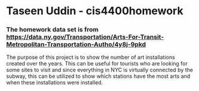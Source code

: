 # Taseen Uddin - cis4400homework

### The homework data set is from https://data.ny.gov/Transportation/Arts-For-Transit-Metropolitan-Transportation-Autho/4y8j-9pkd

The purpose of this project is to show the number of art installations created over the years. This can be useful for tourists who are looking for some sites to visit and since everything in NYC is virtually connected by the subway, this can be utilized to show which stations have the most arts and when these installations were installed.
